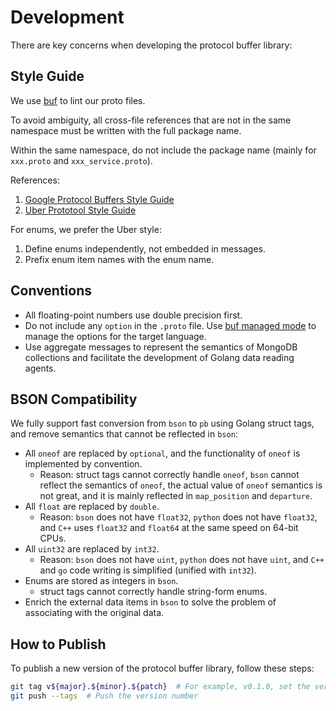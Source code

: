 # Development

There are key concerns when developing the protocol buffer library:

## Style Guide

We use [buf](https://github.com/bufbuild/buf) to lint our proto files.

To avoid ambiguity, all cross-file references that are not in the same namespace must be written with the full package name.

Within the same namespace, do not include the package name (mainly for `xxx.proto` and `xxx_service.proto`).

References:
1. [Google Protocol Buffers Style Guide](https://developers.google.com/protocol-buffers/docs/style)
2. [Uber Prototool Style Guide](https://github.com/uber/prototool/blob/dev/style/README.md)

For enums, we prefer the Uber style:
1. Define enums independently, not embedded in messages.
2. Prefix enum item names with the enum name.

## Conventions

- All floating-point numbers use double precision first.
- Do not include any `option` in the `.proto` file. Use [buf managed mode](https://docs.buf.build/tour/use-managed-mode) to manage the options for the target language.
- Use aggregate messages to represent the semantics of MongoDB collections and facilitate the development of Golang data reading agents.

## BSON Compatibility

We fully support fast conversion from `bson` to `pb` using Golang struct tags, and remove semantics that cannot be reflected in `bson`:
- All `oneof` are replaced by `optional`, and the functionality of `oneof` is implemented by convention.
  - Reason: struct tags cannot correctly handle `oneof`, `bson` cannot reflect the semantics of `oneof`, the actual value of `oneof` semantics is not great, and it is mainly reflected in `map_position` and `departure`.
- All `float` are replaced by `double`.
  - Reason: `bson` does not have `float32`, `python` does not have `float32`, and `C++` uses `float32` and `float64` at the same speed on 64-bit CPUs.
- All `uint32` are replaced by `int32`.
  - Reason: `bson` does not have `uint`, `python` does not have `uint`, and `C++` and `go` code writing is simplified (unified with `int32`).
- Enums are stored as integers in `bson`.
  - struct tags cannot correctly handle string-form enums.
- Enrich the external data items in `bson` to solve the problem of associating with the original data.

## How to Publish

To publish a new version of the protocol buffer library, follow these steps:
```bash
git tag v${major}.${minor}.${patch}  # For example, v0.1.0, set the version number
git push --tags  # Push the version number
```
